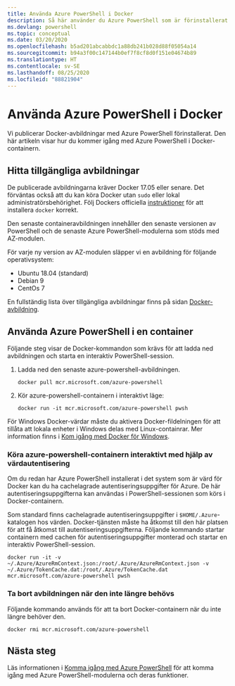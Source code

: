 ```yaml
---
title: Använda Azure PowerShell i Docker
description: Så här använder du Azure PowerShell som är förinstallerat i en Docker-avbildning.
ms.devlang: powershell
ms.topic: conceptual
ms.date: 03/20/2020
ms.openlocfilehash: b5ad201abcabbdc1a88db241b028d88f05054a14
ms.sourcegitcommit: b94a3f00c147144b0ef7f8cf8d0f151e04674b89
ms.translationtype: HT
ms.contentlocale: sv-SE
ms.lasthandoff: 08/25/2020
ms.locfileid: "88821904"
---
```

# <a name="using-azure-powershell-in-docker"></a>Använda Azure PowerShell i Docker

Vi publicerar Docker-avbildningar med Azure PowerShell förinstallerat. Den här artikeln visar hur du kommer igång med Azure PowerShell i Docker-containern.

## <a name="finding-available-images"></a>Hitta tillgängliga avbildningar

De publicerade avbildningarna kräver Docker 17.05 eller senare. Det förväntas också att du kan köra Docker utan `sudo` eller lokal administratörsbehörighet. Följ Dockers officiella [instruktioner][install] för att installera `docker` korrekt.

Den senaste containeravbildningen innehåller den senaste versionen av PowerShell och de senaste Azure PowerShell-modulerna som stöds med AZ-modulen.

För varje ny version av AZ-modulen släpper vi en avbildning för följande operativsystem:

- Ubuntu 18.04 (standard)
- Debian 9
- CentOs 7

En fullständig lista över tillgängliga avbildningar finns på sidan [Docker-avbildning][az image].

## <a name="using-azure-powershell-in-a-container"></a>Använda Azure PowerShell i en container

Följande steg visar de Docker-kommandon som krävs för att ladda ned avbildningen och starta en interaktiv PowerShell-session.

1. Ladda ned den senaste azure-powershell-avbildningen.

   ```console
   docker pull mcr.microsoft.com/azure-powershell
   ```

1. Kör azure-powershell-containern i interaktivt läge:

   ```console
   docker run -it mcr.microsoft.com/azure-powershell pwsh
   ```

För Windows Docker-värdar måste du aktivera Docker-fildelningen för att tillåta att lokala enheter i Windows delas med Linux-containrar. Mer information finns i [Kom igång med Docker för Windows][file-sharing].

### <a name="run-the-azure-powershell-container-interactively-using-host-authentication"></a>Köra azure-powershell-containern interaktivt med hjälp av värdautentisering

Om du redan har Azure PowerShell installerat i det system som är värd för Docker kan du ha cachelagrade autentiseringsuppgifter för Azure. De här autentiseringsuppgifterna kan användas i PowerShell-sessionen som körs i Docker-containern.

Som standard finns cachelagrade autentiseringsuppgifter i `$HOME/.Azure`-katalogen hos värden. Docker-tjänsten måste ha åtkomst till den här platsen för att få åtkomst till autentiseringsuppgifterna. Följande kommando startar containern med cachen för autentiseringsuppgifter monterad och startar en interaktiv PowerShell-session.

```console
docker run -it -v ~/.Azure/AzureRmContext.json:/root/.Azure/AzureRmContext.json -v ~/.Azure/TokenCache.dat:/root/.Azure/TokenCache.dat mcr.microsoft.com/azure-powershell pwsh
```

### <a name="remove-the-image-when-no-longer-needed"></a>Ta bort avbildningen när den inte längre behövs

Följande kommando används för att ta bort Docker-containern när du inte längre behöver den.

```console
docker rmi mcr.microsoft.com/azure-powershell
```

## <a name="next-steps"></a>Nästa steg

Läs informationen i [Komma igång med Azure PowerShell](get-started-azureps.md) för att komma igång med Azure PowerShell-modulerna och deras funktioner.

<!-- link references -->
[install]: https://docs.docker.com/engine/installation/
[powershell image]: https://hub.docker.com/_/microsoft-powershell
[az image]: https://hub.docker.com/_/microsoft-azure-powershell
[file-sharing]: https://docs.docker.com/docker-for-windows/#file-sharing
